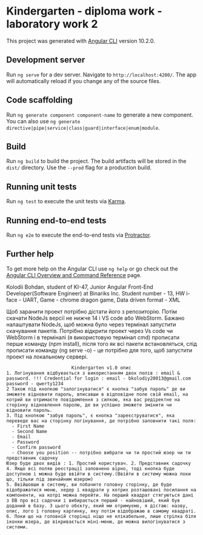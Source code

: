 # Kindergarten - diploma work - laboratory work 2

This project was generated with [Angular CLI](https://github.com/angular/angular-cli) version 10.2.0.

## Development server

Run `ng serve` for a dev server. Navigate to `http://localhost:4200/`. The app will automatically reload if you change any of the source files.

## Code scaffolding

Run `ng generate component component-name` to generate a new component. You can also use `ng generate directive|pipe|service|class|guard|interface|enum|module`.

## Build

Run `ng build` to build the project. The build artifacts will be stored in the `dist/` directory. Use the `--prod` flag for a production build.

## Running unit tests

Run `ng test` to execute the unit tests via [Karma](https://karma-runner.github.io).

## Running end-to-end tests

Run `ng e2e` to execute the end-to-end tests via [Protractor](http://www.protractortest.org/).

## Further help

To get more help on the Angular CLI use `ng help` or go check out the [Angular CLI Overview and Command Reference](https://angular.io/cli) page.

Kolodii Bohdan, student of KI-47, Junior Angular Front-End Developer(Software Engineer) at Binariks Inc.
Student number - 13,  HW i-face - UART, Game - chrome dragon game, Data driven format - XML

Щоб заранити проект потрібно дістати його з репозиторію. Потім скачати NodeJs версії не нижче 14 і VS code або WebStorm. Бажано налаштувати NodeJs, щоб можна було через термінал запустити скачування пакетів. Потрібно відкрити проект через Vs code чи WebStorm і в терміналі (я використовую термінал cmd) прописати перше команду (npm install), після  того як всі пакети встановляться, слід прописати команду (ng serve -o) - це потрібно для того, щоб запустити проект на локальному сервері.

                            Kindergarten v1.0 опис
    1. Логінування відбувається з використанням двох полів : email & password. !!! Credential for login : email - bkolodiy20013@gmail.com password - qwerty1234
    2 Також під кнопкою "залогінуватися" є кнопка "забув пароль" де ви зможете відновити пароль, вписавши в відповідне поле свій email, на котрий ви отримаєте повідомлення з силкою, яка вас редіректне на сторінку відновлення паролю, де ви успішно зможете змінити чи відновити пароль.
    3. Під кнопкою "забув пароль", є кнопка "зареєструватися", яка переведе вас на сторінку логінування, де потрібно заповнити такі поля:
      - First Name
      - Second Name
      - Email
      - Password
      - Confirm password
      - Choose you position -- потрібно вибрати чи ти простий юзер чи ти представник садочку
    Юзер буде двох видів : 1. Простий користувач. 2. Представник садочку
    4. Якщо всі поляв реєстрації заповнено вірно, тоді кнопка буде доступною і можна буде ввійти в систему.(Ввійти в систему можна поки що, тільки під звичайним юзером)
    5. Ввійшовши в систему, ви побачите головну сторінку, де буде відображатися меню, хедер і квадрати у котрих розташовані посилання на компоненти, на котрі можна перейти. На перший квадрат стягуються дані з DB про всі садочки і вибирається перший - найновіший, який був доданий в базу. З цього обєкту, який ми отримуємо, я дістаю: назву, опис, лого і головну картинку, яку потім відображаю в самому квадраті.
    6. Поки що на головній сторінці ніщо не клікабельне, лише стрілка біля іконки юзера, де вікривається міні-меню, де можна вилогінуватися з системи.

